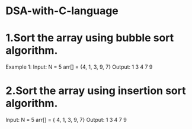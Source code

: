 # DSA-with-C-language
# 1.Sort the array using bubble sort algorithm.
Example 1:
Input: 
N = 5
arr[] = {4, 1, 3, 9, 7}
Output: 
1 3 4 7 9
# 2.Sort the array using insertion sort algorithm.
Input:
N = 5
arr[] = { 4, 1, 3, 9, 7}
Output:
1 3 4 7 9
